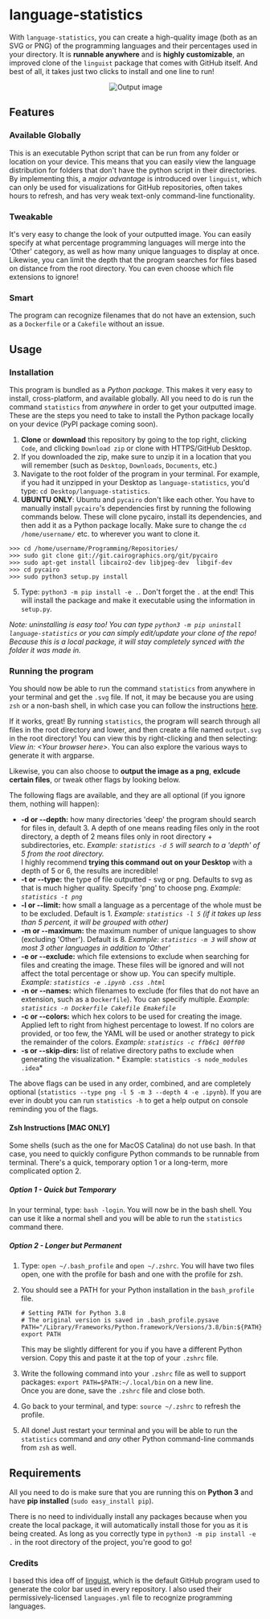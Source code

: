 # language-statistics
With `language-statistics`, you can create a high-quality image (both as an SVG or PNG) of the programming languages and their percentages used in your directory. It is **runnable anywhere** and is **highly customizable**, an improved clone of the `linguist` package that comes with GitHub itself. And best of all, it takes just two clicks to install and one line to run!

<p align="center">
  <img src="https://raw.githubusercontent.com/Destaq/language-statistics/master/screenshots/output.png" alt = "Output image">
</p>

## Features
### Available Globally
This is an executable Python script that can be run from any folder or location on your device. This means that you can easily view the language distribution for folders that don't have the python script in their directories. By implementing this, a *major advantage* is introduced over `linguist`, which can only be used for visualizations for GitHub repositories, often takes hours to refresh, and has very weak text-only command-line functionality.

### Tweakable
It's very easy to change the look of your outputted image. You can easily specify at what percentage programming languages will merge into the 'Other' category, as well as how many unique languages to display at once. Likewise, you can limit the depth that the program searches for files based on distance from the root directory. You can even choose which file extensions to ignore!

### Smart
The program can recognize filenames that do not have an extension, such as a `Dockerfile` or a `Cakefile` without an issue.

## Usage
### Installation
This program is bundled as a *Python package*. This makes it very easy to install, cross-platform, and available globally. All you need to do is run the command `statistics` from *anywhere* in order to get your outputted image. These are the steps you need to take to install the Python package locally on your device (PyPI package coming soon).
1. **Clone** or **download** this repository by going to the top right, clicking `Code`, and clicking `Download zip` or clone with HTTPS/GitHub Desktop.
2. If you downloaded the zip, make sure to unzip it in a location that you will remember (such as `Desktop`, `Downloads`, `Documents`, etc.)
3. Navigate to the root folder of the program in your terminal. For example, if you had it unzipped in your Desktop as `language-statistics`, you'd type: `cd Desktop/language-statistics`.
4. **UBUNTU ONLY**: Ubuntu and `pycairo` don't like each other. You have to manually install `pycairo`'s dependencies first by running the following commands below.
These will clone pycairo, install its dependencies, and then add it as a Python package locally. Make sure to change the `cd /home/username/` etc. to wherever you want to clone it.
```
>>> cd /home/username/Programming/Repositories/
>>> sudo git clone git://git.cairographics.org/git/pycairo
>>> sudo apt-get install libcairo2-dev libjpeg-dev  libgif-dev
>>> cd pycairo
>>> sudo python3 setup.py install
```
5. Type: `python3 -m pip install -e .`. Don't forget the `.` at the end! This will install the package and make it executable using the information in `setup.py`.

*Note: uninstalling is easy too! You can type `python3 -m pip uninstall language-statistics` or you can simply edit/update your clone of the repo! Because this is a local package, it will stay completely synced with the folder it was made in.*

### Running the program
You should now be able to run the command `statistics` from anywhere in your terminal and get the `.svg` file. If not, it may be because you are using `zsh` or a non-bash shell, in which case you can follow the instructions [here](####zsh-instructions).

If it works, great! By running `statistics`, the program will search through all files in the root directory and lower, and then create a file named `output.svg` in the root directory! You can view this by right-clicking and then selecting: *View in: \<Your browser here>*. You can also explore the various ways to generate it with argparse.

Likewise, you can also choose to **output the image as a png**, **exlcude certain files**, or tweak other flags by looking below.

The following flags are available, and they are all optional (if you ignore them, nothing will happen):
- **-d or --depth:** how many directories 'deep' the program should search for files in, default 3. A depth of one means reading files only in the root directory, a depth of 2 means files only in root directory + subdirectories, etc. *Example: `statistics -d 5` will search to a 'depth' of 5 from the root directory.*<br>I highly recommend **trying this command out on your Desktop** with a depth of 5 or 6, the results are incredible!
- **-t or --type:** the type of file outputted - svg or png. Defaults to svg as that is much higher quality. Specify 'png' to choose png. *Example: `statistics -t png`*
- **-l or --limit:** how small a language as a percentage of the whole must be to be excluded. Default is 1. *Example: `statistics -l 5` (if it takes up less than 5 percent, it will be grouped with other)*
- **-m or --maximum:** the maximum number of unique languages to show (excluding 'Other'). Default is 8. *Example: `statistics -m 3` will show at most 3 other languages in addition to 'Other'*
- **-e or --exclude:** which file extensions to exclude when searching for files and creating the image. These files will be ignored and will not affect the total percentage or show up. You can specify multiple. *Example: `statistics -e .ipynb .css .html`*
- **-n or --names:** which filenames to exclude (for files that do not have an extension, such as a `Dockerfile`). You can specify multiple. *Example: `statistics -n Dockerfile Cakefile Emakefile`*
- **-c or --colors:** which hex colors to be used for creating the image. Applied left to right from highest percentage
  to lowest. If no colors are provided, or too few, the YAML will be used or another strategy to pick the remainder of
  the colors. *Example: `statistics -c ffb6c1 00ff00`*
- **-s or --skip-dirs:** list of relative directory paths to exclude when generating the visualization. *
  Example: `statistics -s node_modules .idea`*

The above flags can be used in any order, combined, and are completely optional (`statistics --type png -l 5 -m 3 --depth 4 -e .ipynb`). If you are ever in doubt you can run `statistics -h` to get a help output on console reminding you of the flags.

#### Zsh Instructions [MAC ONLY]
Some shells (such as the one for MacOS Catalina) do not use bash. In that case, you need to quickly configure Python commands to be runnable from terminal. There's a quick, temporary option 1 or a long-term, more complicated option 2.

##### Option 1 - Quick but Temporary
In your terminal, type: `bash -login`. You will now be in the bash shell. You can use it like a normal shell and you will be able to run the `statistics` command there.

##### Option 2 - Longer but Permanent
1. Type: `open ~/.bash_profile` and `open ~/.zshrc`. You will have two files open, one with the profile for bash and one with the profile for zsh.
2. You should see a PATH for your Python installation in the `bash_profile` file.
    ```
    # Setting PATH for Python 3.8
    # The original version is saved in .bash_profile.pysave
    PATH="/Library/Frameworks/Python.framework/Versions/3.8/bin:${PATH}"
    export PATH
    ```
    This may be slightly different for you if you have a different Python version. Copy this and paste it at the top of your `.zshrc` file.

3. Write the following command into your `.zshrc` file as well to support packages: `export PATH=$PATH:~/.local/bin` on a new line. <br> Once you are done, save the `.zshrc` file and close both.

4. Go back to your terminal, and type: `source ~/.zshrc` to refresh the profile.

5. All done! Just restart your terminal and you will be able to run the `statistics` command and *any* other Python command-line commands from `zsh` as well.

## Requirements
All you need to do is make sure that you are running this on **Python 3** and have **pip installed** (`sudo easy_install pip`).

There is no need to individually install any packages because when you create the local package, it will automatically install those for you as it is being created. As long as you correctly type in `python3 -m pip install -e .` in the root directory of the project, you're good to go!

### Credits

I based this idea off of [linguist](https://github.com/github/linguist), which is the default GitHub program used to
generate the color bar used in every repository. I also used their permissively-licensed `languages.yml` file to
recognize programming languages.
